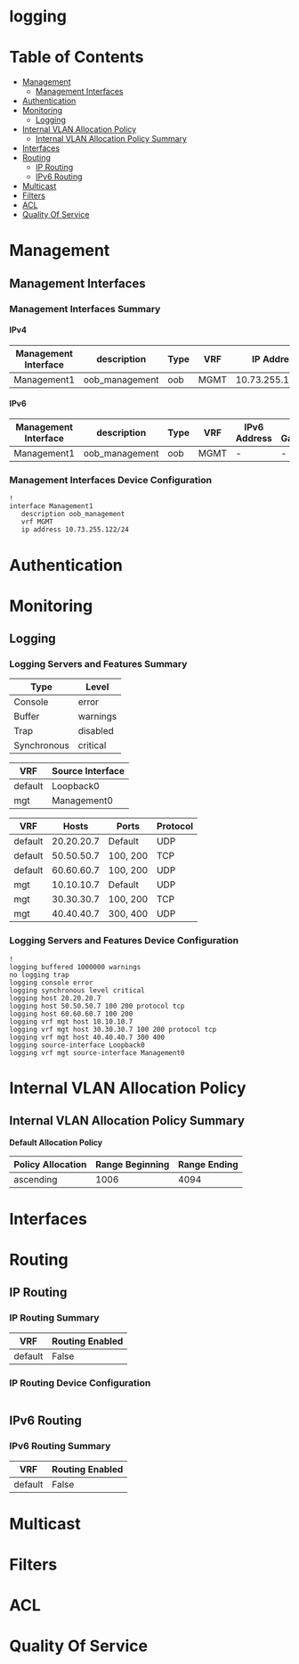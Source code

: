 # logging
# Table of Contents

- [Management](#management)
  - [Management Interfaces](#management-interfaces)
- [Authentication](#authentication)
- [Monitoring](#monitoring)
  - [Logging](#logging)
- [Internal VLAN Allocation Policy](#internal-vlan-allocation-policy)
  - [Internal VLAN Allocation Policy Summary](#internal-vlan-allocation-policy-summary)
- [Interfaces](#interfaces)
- [Routing](#routing)
  - [IP Routing](#ip-routing)
  - [IPv6 Routing](#ipv6-routing)
- [Multicast](#multicast)
- [Filters](#filters)
- [ACL](#acl)
- [Quality Of Service](#quality-of-service)

# Management

## Management Interfaces

### Management Interfaces Summary

#### IPv4

| Management Interface | description | Type | VRF | IP Address | Gateway |
| -------------------- | ----------- | ---- | --- | ---------- | ------- |
| Management1 | oob_management | oob | MGMT | 10.73.255.122/24 | 10.73.255.2 |

#### IPv6

| Management Interface | description | Type | VRF | IPv6 Address | IPv6 Gateway |
| -------------------- | ----------- | ---- | --- | ------------ | ------------ |
| Management1 | oob_management | oob | MGMT | - | - |

### Management Interfaces Device Configuration

```eos
!
interface Management1
   description oob_management
   vrf MGMT
   ip address 10.73.255.122/24
```

# Authentication

# Monitoring

## Logging

### Logging Servers and Features Summary

| Type | Level |
| -----| ----- |
| Console | error |
| Buffer | warnings |
| Trap | disabled |
| Synchronous | critical |

| VRF | Source Interface |
| --- | ---------------- |
| default | Loopback0 |
| mgt | Management0 |

| VRF | Hosts | Ports | Protocol |
| --- | ----- | ----- | -------- |
| default | 20.20.20.7 | Default | UDP |
| default | 50.50.50.7 | 100, 200 | TCP |
| default | 60.60.60.7 | 100, 200 | UDP |
| mgt | 10.10.10.7 | Default | UDP |
| mgt | 30.30.30.7 | 100, 200 | TCP |
| mgt | 40.40.40.7 | 300, 400 | UDP |

### Logging Servers and Features Device Configuration

```eos
!
logging buffered 1000000 warnings
no logging trap
logging console error
logging synchronous level critical
logging host 20.20.20.7
logging host 50.50.50.7 100 200 protocol tcp
logging host 60.60.60.7 100 200
logging vrf mgt host 10.10.10.7
logging vrf mgt host 30.30.30.7 100 200 protocol tcp
logging vrf mgt host 40.40.40.7 300 400
logging source-interface Loopback0
logging vrf mgt source-interface Management0
```

# Internal VLAN Allocation Policy

## Internal VLAN Allocation Policy Summary

**Default Allocation Policy**

| Policy Allocation | Range Beginning | Range Ending |
| ------------------| --------------- | ------------ |
| ascending | 1006 | 4094 |

# Interfaces

# Routing

## IP Routing

### IP Routing Summary

| VRF | Routing Enabled |
| --- | --------------- |
| default | False |

### IP Routing Device Configuration

```eos
```
## IPv6 Routing

### IPv6 Routing Summary

| VRF | Routing Enabled |
| --- | --------------- |
| default | False |

# Multicast

# Filters

# ACL

# Quality Of Service
